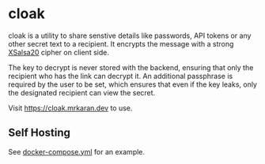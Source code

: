 # cloak

cloak is a utility to share senstive details like passwords, API tokens or any other secret text to a recipient. It encrypts the message with a strong [XSalsa20](https://libsodium.gitbook.io/doc/advanced/stream_ciphers/xsalsa20) cipher on client side.

The key to decrypt is never stored with the backend, ensuring that only the recipient who has the link can decrypt it. An additional passphrase is required by the user to be set, which ensures that even if the key leaks, only the designated recipient can view the secret.

Visit https://cloak.mrkaran.dev to use.

## Self Hosting

See [docker-compose.yml](./docker-compose.yml) for an example.

